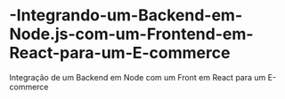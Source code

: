 # -Integrando-um-Backend-em-Node.js-com-um-Frontend-em-React-para-um-E-commerce
Integração de um Backend em Node com um Front em React para um E-commerce
